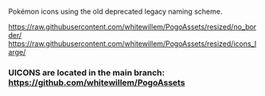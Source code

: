 Pokémon icons using the old deprecated legacy naming scheme.

https://raw.githubusercontent.com/whitewillem/PogoAssets/resized/no_border/
https://raw.githubusercontent.com/whitewillem/PogoAssets/resized/icons_large/

### **UICONS are located in the main branch:** https://github.com/whitewillem/PogoAssets
